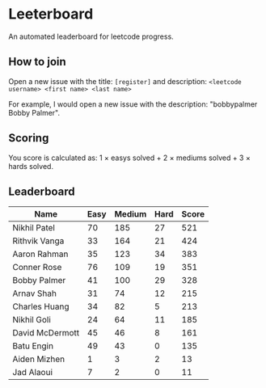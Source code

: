 # Leeterboard

An automated leaderboard for leetcode progress.

## How to join

Open a new issue with the title: `[register]` and description:
`<leetcode username> <first name> <last name>`

For example, I would open a new issue with the description: "bobbypalmer Bobby Palmer".

## Scoring

You score is calculated as:
1 $\times$ easys solved + 2 $\times$ mediums solved + 3 $\times$ hards solved.

## Leaderboard
| Name | Easy | Medium | Hard | Score |
| --- | --- | --- | --- | --- |
| Nikhil Patel | 70 | 185 | 27 | 521 |
| Rithvik Vanga | 33 | 164 | 21 | 424 |
| Aaron Rahman | 35 | 123 | 34 | 383 |
| Conner Rose | 76 | 109 | 19 | 351 |
| Bobby Palmer | 41 | 100 | 29 | 328 |
| Arnav Shah | 31 | 74 | 12 | 215 |
| Charles Huang | 34 | 82 | 5 | 213 |
| Nikhil Goli | 24 | 64 | 11 | 185 |
| David McDermott | 45 | 46 | 8 | 161 |
| Batu Engin | 49 | 43 | 0 | 135 |
| Aiden Mizhen | 1 | 3 | 2 | 13 |
| Jad Alaoui | 7 | 2 | 0 | 11 |
